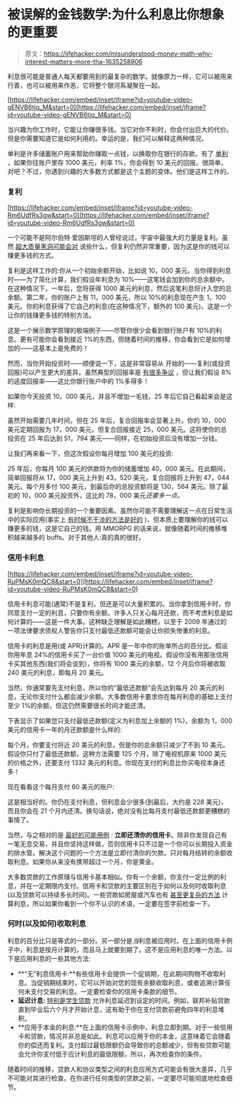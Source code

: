 # 被误解的金钱数学:为什么利息比你想象的更重要

> 原文：<https://lifehacker.com/misunderstood-money-math-why-interest-matters-more-tha-1635258906>

利息很可能是普通人每天都要用到的最复杂的数学。就像原力一样，它可以被用来行善，也可以被用来作恶，它将整个银河系凝聚在一起。

 [https://lifehacker.com/embed/inset/iframe?id=youtube-video-gENVB6tjq_M&start=0](https://lifehacker.com/embed/inset/iframe?id=youtube-video-gENVB6tjq_M&start=0) 

当兴趣为你工作时，它能让你赚很多钱。当它对你不利时，你会付出巨大的代价。但是你需要知道它是如何利用的。幸运的是，我们可以解释这两种情况。



单利是许多储蓄账户用来帮助你赚取一点钱，以换取你在银行的存款。有了 [单利](http://www.investopedia.com/terms/s/simple_interest.asp) ，如果你往账户里存 1000 美元，利率 1%，你会得到 10 美元的回报。很简单，对吧？不过，你遇到兴趣的大多数方式都是这个主题的变体。他们是这样工作的。

### 复利

 [https://lifehacker.com/embed/inset/iframe?id=youtube-video-Rm6UdfRs3gw&start=0](https://lifehacker.com/embed/inset/iframe?id=youtube-video-Rm6UdfRs3gw&start=0) 

一个可能不是阿尔伯特·爱因斯坦的人曾经说过，宇宙中最强大的力量是复利。虽然 [超大质量黑洞可能会对](http://www.sentientdevelopments.com/2009/06/ranking-most-powerful-forces-in.html) 说些什么，但复利仍然非常重要，因为这是你的钱可以赚更多钱的方式。

复利是这样工作的:你从一个初始余额开始，比如说 10，000 美元。当你得到利息时——为了简化计算，我们假设年利息为 10%——这笔钱会加到你的总余额中。在这种情况下，一年后，您将获得 1000 美元的利息，然后这笔利息将计入您的总余额。第二年，你的账户上有 11，000 美元，所以 10%的利息现在产生 1，100 美元。你的利息获得了它自己的利息(在这种情况下，额外的 100 美元)。这是一个让你的钱赚更多钱的特别方法。

这是一个展示数学原理的极端例子——尽管你很少会看到银行账户有 10%的利息。更有可能你会看到接近 1%的东西，但随着时间的推移，你会看到它是如何增加的——这基本上是免费的！

然而，当你开始投资时——顺便说一下，这是非常容易从 开始的——复利(或投资回报)可以产生更大的差异。虽然典型的回报率是 [有很多争议](http://www.learnvest.com/knowledge-center/returns-to-expect-when-investing/) ，但让我们假设 8%的适度回报率——这比你银行账户中的 1%多得多！

如果你今天投资 10，000 美元，并且不增加一毛钱，25 年后它自己看起来会是这样:

虽然开始需要几年时间，但在 25 年后，复合回报率会显著上升。你的 10，000 美元定期回报为 17，000 美元，但复合回报接近 25，000 美元。这将使你的总投资在 25 年后达到 51，794 美元——同样，在初始投资后没有增加一分钱。

让我们再来看一下，但这次假设你每月增加 100 美元的投资:

25 年后，你每月 100 美元的供款将为你的储蓄增加 40，000 美元。在此期间，简单回报将从 17，000 美元上升到 43，520 美元，复合回报将上升到 47，044 美元。每个月多付 100 美元，到最后你的总投资额将是 130，564 美元。除了最初的 10，000 美元投资外，这比的 78，000 美元*还要多一点。*

复利是影响你长期投资的一个重要因素。虽然你可能不需要理解这一点在日常生活中的实际应用(事实上 [有时候不干涉的方法是好的](https://lifehacker.com/stop-paying-so-much-attention-to-your-investments-to-ea-1579642712) )，但本质上要理解你的钱可以赚更多的钱，这是它自己的钱。用 MMORPG 的话来说，就像随着时间的推移堆积越来越多的 buffs。对于其他人:真的真的很好。

### 信用卡利息

 [https://lifehacker.com/embed/inset/iframe?id=youtube-video-RuPMsK0mQC8&start=0](https://lifehacker.com/embed/inset/iframe?id=youtube-video-RuPMsK0mQC8&start=0) 

信用卡利息可能(通常)不是复利，但还是可以大量积累的。当你拿到信用卡时，你同意支付一定的利息，只要你有余额。许多人只关心每月还款，而不考虑利息是如何计算的——这是一件大事。这种缺乏理解是如此糟糕，以至于 2009 年通过的一项法律要求债权人警告你只支付最低还款额可能会让你损失惨重的利息。

信用卡的利息是用(或 APR)计算的。APR 是一年中你的账单所占的百分比。假设你用年息 24%的信用卡买了一台价值 1000 美元的电视。假设你没有用那张信用卡买其他东西(我们将会谈到)，你将有 1000 美元的余额，12 个月后你将被收取 240 美元的利息，即每月 20 美元。

当然，你通常要先支付利息，所以你的“最低还款额”会先达到每月 20 美元的利息，无论你支付什么都会减少余额。大多数信用卡要求你在每月利息的基础上支付至少 1%的余额，但这仍然需要很长时间才能还清。

下表显示了如果您只支付最低还款额(定义为利息加上余额的 1%)，余额为 1，000 美元的信用卡一年的月还款额是什么样的:

每个月，你要支付将近 20 美元的利息，但是你的总余额只减少了不到 10 美元。假设你只付了最低还款额，这种方法需要 125 个月，除了电视机原来 1000 美元的价格之外，还要支付 1332 美元的利息。你现在支付的利息比你买电视本身还多！

现在看看这个每月支付 60 美元的账户:

这是相当好的。你仍在支付利息，但利息会少很多(到最后，大约是 228 美元)，而且你会在 21 个月内还清。换句话说，绝对没有比每月支付最低还款额更糟糕的事情了。

当然，与之相对的是 [最好的可能用例](https://lifehacker.com/paying-off-credit-cards-is-the-best-financial-return-fo-1496724814) : **立即还清你的信用卡**。除非你发现自己有一笔无息交易，并且你坚持这样做，否则信用卡只不过是一个你可以长期投入资金的排水管。解决这个问题的一个方法是立即付清你的欠款。只对每月结转的余额收取利息。如果你从来没有携带超过一个月，你是黄金。

大多数贷款的工作原理与信用卡基本相似。你有一个余额，你支付一定比例的利息，并在一定期限内支付。信用卡和贷款的主要区别在于如何以及何时收取利息(以及贷款可以持续多长时间)。一些贷款如房屋或汽车也有 [甚至更复杂的方法](http://www.thecalculatorsite.com/articles/finance/nominal-effective-apr-interest-rates.php) 计算利息，所以如果你看到一个你不认识的术语，一定要在签字前检查一下。

### 何时(以及如何)收取利息

利息的百分比只是等式的一部分。另一部分是*当*利息被应用时。在上面的信用卡例子中，利息是按月计算的，而且马上就要到期了。这不是应用利息的唯一方法。以下是应用利息的一些其他方法:

*   **“无”利息信用卡:**有些信用卡会提供一个促销期，在此期间购物不收取利息。当促销期结束时，它可以开始对您的现有余额收取利息，或者追溯计算任何未支付交易的利息。一定要检查你的信用卡条款的细节。
*   **延迟计息:** [特别是学生贷款](http://blog.readyforzero.com/how-does-student-loan-interest-work/) 允许利息延迟到设定的时间。例如，联邦补贴贷款直到毕业后六个月才开始计息，这有助于你在支付贷款前避免四年的利息堆积。
*   **应用于本金的利息:**在上面的信用卡示例中，利息立即到期。对于一些信用卡和贷款，情况并非总是如此。利息可以应用于你的本金，这意味着它会随着你的偿还而复利。支付超过最低限额仍会导致你的总额减少，但有些贷款可能会允许你支付低于应计利息的最低限额，所以，再次检查你的条件。

随着时间的推移，贷款人和协议类型之间的利息应用方式可能会有很大差异，几乎不可能对其进行检查。在你进行任何类型的贷款之前，一定要尽可能彻底地检查细节。